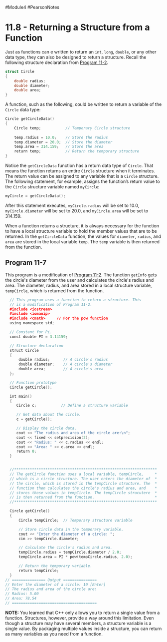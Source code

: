#Module4 #PearsonNotes 
# 11.8 - Returning a Structure from a Function
Just as functions can e written to return an `int`, `long`, `double`, or any other data type, they can also be designed to return a structure. Recall the following structure declaration from [Program 11-2](/11.3%20-%20Accessing%20Structure%20Members#Program-11-2).
```c++
struct Circle
{
	double radius;
	double diameter;
	double area;
}
```

A function, such as the following, could be written to return a variable of the `Circle` data type:
```c++
Circle getCircleData()       
{         
	Circle temp;           // Temporary Circle structure
     
	temp.radius = 10.0;    // Store the radius
	temp.diameter = 20.0;  // Store the diameter
	temp.area = 314.159;   // Store the area
	return temp;           // Return the temporary structure      
}
```

Notice the `getCircleData` function has a return data type of `Circle`. That means the function returns an entire `Circle` structure when it terminates. The return value can be assigned to any variable that is a `Circle` structure. The following statement, for example, assigns the function’s return value to the `Circle` structure variable named `myCircle`:
```c++
myCircle = getCircleData();
```

After this statement executes, `myCircle.radius` will be set to 10.0, `myCircle.diameter` will be set to 20.0, and `myCircle.area` will be set to 314.159.

When a function returns a structure, it is always necessary for the function to have a local structure variable to hold the member values that are to be returned. In the `getCircleData` function, the values for `diameter`, `radius`, and `area` are stored in the local variable `temp`. The `temp` variable is then returned from the function.

## Program 11-7
This program is a modification of [Program 11-2](/11.3%20-%20Accessing%20Structure%20Members#Program-11-2). The function `getInfo` gets the circle's diameter from the user and calculates the circle's radius and area. The diameter, radius, and area stored in a local structure variable, `tempCircle`, which is returned from the function.
```c++
  // This program uses a function to return a structure. This
  // is a modification of Program 11-2.
  #include <iostream>
  #include <iomanip>
  #include <cmath>     // For the pow function
  using namespace std;

  // Constant for Pi.
  const double PI = 3.14159;

  // Structure declaration
  struct Circle
  {
      double radius;      // A circle's radius
      double diameter;    // A circle's diameter
      double area;        // A circle's area
  };

  // Function prototype
  Circle getCircle();

  int main()
  {
     Circle c;           // Define a structure variable

     // Get data about the circle.
     c = getCircle();

     // Display the circle data.
     cout << "The radius and area of the circle are:\n";
     cout << fixed << setprecision(2);
     cout << "Radius: " << c.radius << endl;
     cout << "Area: " << c.area << endl;
     return 0;
  }


  //****************************************************************
  // The getCircle function uses a local variable, tempCircle,     *
  // which is a circle structure. The user enters the diameter of  *
  // the circle, which is stored in the tempCircle structure. The  *
  // function then calculates the circle's radius and area, and    *
  // stores those values in tempCircle. The tempCircle strucutere  *
  // is then returned from the function.                           *
  //****************************************************************

  Circle getCircle()
  {
      Circle tempCircle;  // Temporary structure variable

      // Store circle data in the temporary variable.
      cout << "Enter the diameter of a circle: ";
      cin >> tempCircle.diameter;

      // Calculate the circle's radius and area.
      tempCircle.radius = tempCircle.diameter / 2.0;
      tempCircle.area = PI * pow(tempCircle.radius, 2.0);

      // Return the temporary variable.
      return tempCircle;
  }
// =============== Output ===============
// Enter the diameter of a circle: 10 [Enter]
// The radius and area of the circle are:
// Radius: 5.00
// Area: 78.54
// ======================================
```

**NOTE:** You learned that C++ only allows you to return a single value from a function. Structures, however, provide a way around this limitation. Even though a structure may have several members, a structure variable is a single value. By packaging multiple values inside a structure, you can return as many variables as you need from a function.
